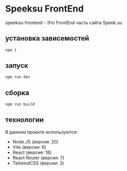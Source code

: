 # Speeksu FrontEnd

speeksu-frontend - Это FrontEnd часть сайта Speek.su

## установка зависемостей

```bash
npm i
```

## запуск

```bash
npm run dev
```

## сборка

```bash
npm run build
```

## технологии

В данном проекте используются:

- Node.JS (версия: 20)
- Vite (версии: 6)
- React (версия: 18)
- React Router (версия: 7)
- TailwindCSS (версии: 3)
